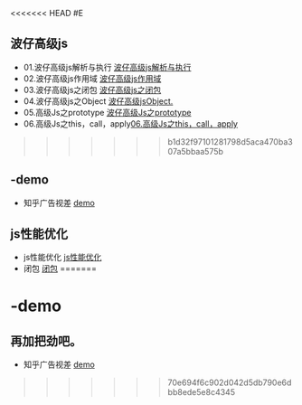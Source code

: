 <<<<<<< HEAD
#E
## 波仔高级js
+ 01.波仔高级js解析与执行 [波仔高级js解析与执行](makeDown/js/01.高级js之解析与执行.md)
+ 02.波仔高级js作用域 [波仔高级js作用域](makeDown/js/01.高级js之作用域.md)
+ 03.波仔高级js之闭包 [波仔高级js之闭包](makeDown/js/01.高级js之闭包.md)
+ 04.波仔高级js之Object [波仔高级jsObject.](makeDown/js/04.高级Js之Object.md)
+ 05.高级Js之prototype [波仔高级Js之prototype](makeDown/js/05.高级Js之prototype.md)
+ 06.高级Js之this，call，apply[06.高级Js之this，call，apply](makeDown/js/06.高级Js之this，call，apply.md)


>>>>>>> b1d32f97101281798d5aca470ba307a5bbaa575b

## -demo

+ 知乎广告视差 [demo](demo/parallax.html) 

## js性能优化

+ js性能优化 [js性能优化](makeDown/js/index.md) 
+ 闭包 [闭包](makeDown/js/bibao.md)
=======
# -demo
## 再加把劲吧。
+ 知乎广告视差 [demo](./demo/parallax.html) 
>>>>>>> 70e694f6c902d042d5db790e6dbb8ede5e8c4345
